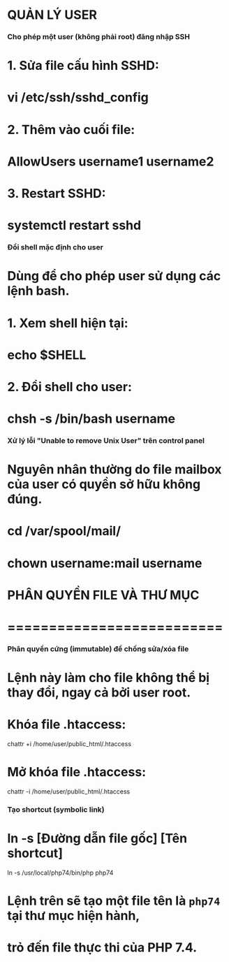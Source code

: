 # QUẢN LÝ USER

### Cho phép một user (không phải root) đăng nhập SSH
# 1. Sửa file cấu hình SSHD:
#    vi /etc/ssh/sshd_config
# 2. Thêm vào cuối file:
#    AllowUsers username1 username2
# 3. Restart SSHD:
#    systemctl restart sshd

### Đổi shell mặc định cho user
# Dùng để cho phép user sử dụng các lệnh bash.
# 1. Xem shell hiện tại:
#    echo $SHELL
# 2. Đổi shell cho user:
#    chsh -s /bin/bash username

### Xử lý lỗi "Unable to remove Unix User" trên control panel
# Nguyên nhân thường do file mailbox của user có quyền sở hữu không đúng.
# cd /var/spool/mail/
# chown username:mail username

# PHÂN QUYỀN FILE VÀ THƯ MỤC
# ==========================

### Phân quyền cứng (immutable) để chống sửa/xóa file
# Lệnh này làm cho file không thể bị thay đổi, ngay cả bởi user root.
#
# Khóa file .htaccess:
chattr +i /home/user/public_html/.htaccess

# Mở khóa file .htaccess:
chattr -i /home/user/public_html/.htaccess

### Tạo shortcut (symbolic link)
# ln -s [Đường dẫn file gốc] [Tên shortcut]
ln -s /usr/local/php74/bin/php php74
# Lệnh trên sẽ tạo một file tên là `php74` tại thư mục hiện hành,
# trỏ đến file thực thi của PHP 7.4.

